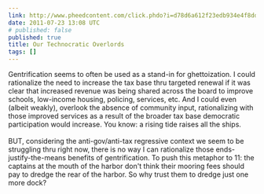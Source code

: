 ```yaml
---
link: http://www.pheedcontent.com/click.phdo?i=d78d6a612f23edb934e4f8dd83f0bac6
date: 2011-07-23 13:08 UTC
# published: false
published: true
title: Our Technocratic Overlords
tags: []
---
```


Gentrification seems to often be used as a stand-in for ghettoization. I could rationalize the need to increase the tax base thru targeted renewal if it was clear that increased revenue was being shared across the board to improve schools, low-income housing, policing, services, etc. And I could even (albeit weakly), overlook the absence of community input, rationalizing with those improved services as a result of the broader tax base democratic participation would increase. You know: a rising tide raises all the ships. <br><br>BUT, considering the anti-gov/anti-tax regressive context we seem to be struggling thru right now,  there is no way I can rationalize those ends-justify-the-means benefits of gentrification. To push this metaphor to 11: the captains at the mouth of the harbor don't think their mooring fees should pay to dredge the rear of the harbor. So why trust them to dredge just one more dock?
